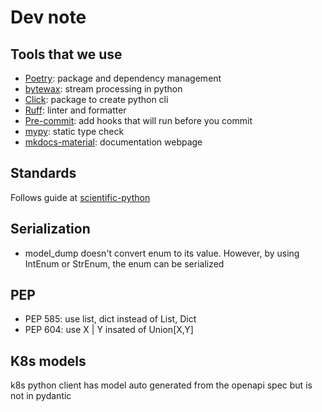 # Dev note

## Tools that we use

- [Poetry](https://python-poetry.org/): package and dependency management
- [bytewax](https://bytewax.io/): stream processing in python
- [Click](https://click.palletsprojects.com/en/8.1.x/): package to create python cli
- [Ruff](https://docs.astral.sh/ruff/): linter and formatter
- [Pre-commit](https://pre-commit.com/): add hooks that will run before you commit
- [mypy](https://mypy-lang.org/): static type check
- [mkdocs-material](https://squidfunk.github.io/mkdocs-material/): documentation webpage

## Standards

Follows guide at [scientific-python](https://learn.scientific-python.org/development/)

## Serialization

- model_dump doesn't convert enum to its value. However, by using IntEnum or StrEnum, the enum can be serialized

## PEP

- PEP 585: use list, dict instead of List, Dict
- PEP 604: use X | Y insated of Union\[X,Y\]

## K8s models

k8s python client has model auto generated from the openapi spec but is not in pydantic
